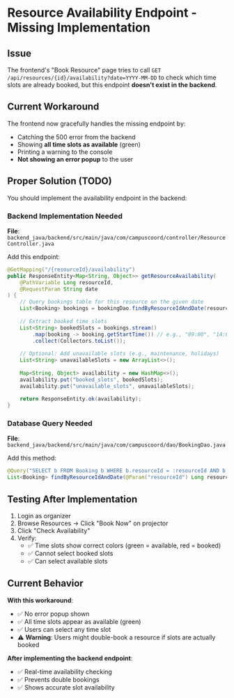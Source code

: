 # Resource Availability Endpoint - Missing Implementation

## Issue
The frontend's "Book Resource" page tries to call `GET /api/resources/{id}/availability?date=YYYY-MM-DD` to check which time slots are already booked, but this endpoint **doesn't exist in the backend**.

## Current Workaround
The frontend now gracefully handles the missing endpoint by:
- Catching the 500 error from the backend
- Showing **all time slots as available** (green)
- Printing a warning to the console
- **Not showing an error popup** to the user

## Proper Solution (TODO)
You should implement the availability endpoint in the backend:

### Backend Implementation Needed

**File**: `backend_java/backend/src/main/java/com/campuscoord/controller/ResourceController.java`

Add this endpoint:

```java
@GetMapping("/{resourceId}/availability")
public ResponseEntity<Map<String, Object>> getResourceAvailability(
    @PathVariable Long resourceId,
    @RequestParam String date
) {
    // Query bookings table for this resource on the given date
    List<Booking> bookings = bookingDao.findByResourceIdAndDate(resourceId, date);
    
    // Extract booked time slots
    List<String> bookedSlots = bookings.stream()
        .map(booking -> booking.getStartTime()) // e.g., "09:00", "14:00"
        .collect(Collectors.toList());
    
    // Optional: Add unavailable slots (e.g., maintenance, holidays)
    List<String> unavailableSlots = new ArrayList<>();
    
    Map<String, Object> availability = new HashMap<>();
    availability.put("booked_slots", bookedSlots);
    availability.put("unavailable_slots", unavailableSlots);
    
    return ResponseEntity.ok(availability);
}
```

### Database Query Needed

**File**: `backend_java/backend/src/main/java/com/campuscoord/dao/BookingDao.java`

Add this method:

```java
@Query("SELECT b FROM Booking b WHERE b.resourceId = :resourceId AND b.bookingDate = :date")
List<Booking> findByResourceIdAndDate(@Param("resourceId") Long resourceId, @Param("date") String date);
```

## Testing After Implementation

1. Login as organizer
2. Browse Resources → Click "Book Now" on projector
3. Click "Check Availability"
4. Verify:
   - ✅ Time slots show correct colors (green = available, red = booked)
   - ✅ Cannot select booked slots
   - ✅ Can select available slots

## Current Behavior

**With this workaround**:
- ✅ No error popup shown
- ✅ All time slots appear as available (green)
- ✅ Users can select any time slot
- ⚠️ **Warning**: Users might double-book a resource if slots are actually booked

**After implementing the backend endpoint**:
- ✅ Real-time availability checking
- ✅ Prevents double bookings
- ✅ Shows accurate slot availability
